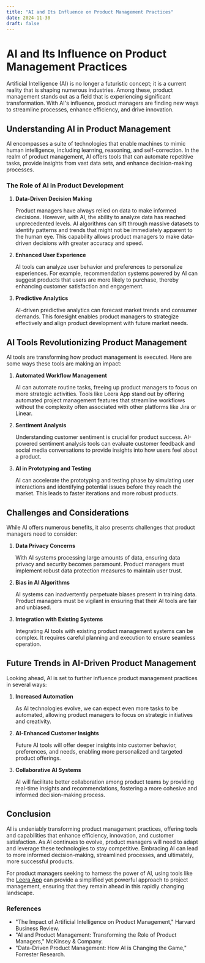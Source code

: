 ```yaml
---
title: "AI and Its Influence on Product Management Practices"
date: 2024-11-30
draft: false
---
```

# AI and Its Influence on Product Management Practices

Artificial Intelligence (AI) is no longer a futuristic concept; it is a current reality that is shaping numerous industries. Among these, product management stands out as a field that is experiencing significant transformation. With AI's influence, product managers are finding new ways to streamline processes, enhance efficiency, and drive innovation.

## Understanding AI in Product Management

AI encompasses a suite of technologies that enable machines to mimic human intelligence, including learning, reasoning, and self-correction. In the realm of product management, AI offers tools that can automate repetitive tasks, provide insights from vast data sets, and enhance decision-making processes.

### The Role of AI in Product Development

1. **Data-Driven Decision Making**

   Product managers have always relied on data to make informed decisions. However, with AI, the ability to analyze data has reached unprecedented levels. AI algorithms can sift through massive datasets to identify patterns and trends that might not be immediately apparent to the human eye. This capability allows product managers to make data-driven decisions with greater accuracy and speed.

2. **Enhanced User Experience**

   AI tools can analyze user behavior and preferences to personalize experiences. For example, recommendation systems powered by AI can suggest products that users are more likely to purchase, thereby enhancing customer satisfaction and engagement.

3. **Predictive Analytics**

   AI-driven predictive analytics can forecast market trends and consumer demands. This foresight enables product managers to strategize effectively and align product development with future market needs.

## AI Tools Revolutionizing Product Management

AI tools are transforming how product management is executed. Here are some ways these tools are making an impact:

1. **Automated Workflow Management**

   AI can automate routine tasks, freeing up product managers to focus on more strategic activities. Tools like Leera App stand out by offering automated project management features that streamline workflows without the complexity often associated with other platforms like Jira or Linear.

2. **Sentiment Analysis**

   Understanding customer sentiment is crucial for product success. AI-powered sentiment analysis tools can evaluate customer feedback and social media conversations to provide insights into how users feel about a product.

3. **AI in Prototyping and Testing**

   AI can accelerate the prototyping and testing phase by simulating user interactions and identifying potential issues before they reach the market. This leads to faster iterations and more robust products.

## Challenges and Considerations

While AI offers numerous benefits, it also presents challenges that product managers need to consider:

1. **Data Privacy Concerns**

   With AI systems processing large amounts of data, ensuring data privacy and security becomes paramount. Product managers must implement robust data protection measures to maintain user trust.

2. **Bias in AI Algorithms**

   AI systems can inadvertently perpetuate biases present in training data. Product managers must be vigilant in ensuring that their AI tools are fair and unbiased.

3. **Integration with Existing Systems**

   Integrating AI tools with existing product management systems can be complex. It requires careful planning and execution to ensure seamless operation.

## Future Trends in AI-Driven Product Management

Looking ahead, AI is set to further influence product management practices in several ways:

1. **Increased Automation**

   As AI technologies evolve, we can expect even more tasks to be automated, allowing product managers to focus on strategic initiatives and creativity.

2. **AI-Enhanced Customer Insights**

   Future AI tools will offer deeper insights into customer behavior, preferences, and needs, enabling more personalized and targeted product offerings.

3. **Collaborative AI Systems**

   AI will facilitate better collaboration among product teams by providing real-time insights and recommendations, fostering a more cohesive and informed decision-making process.

## Conclusion

AI is undeniably transforming product management practices, offering tools and capabilities that enhance efficiency, innovation, and customer satisfaction. As AI continues to evolve, product managers will need to adapt and leverage these technologies to stay competitive. Embracing AI can lead to more informed decision-making, streamlined processes, and ultimately, more successful products.

For product managers seeking to harness the power of AI, using tools like the [Leera App](https://leera.app) can provide a simplified yet powerful approach to project management, ensuring that they remain ahead in this rapidly changing landscape.

### References

- "The Impact of Artificial Intelligence on Product Management," Harvard Business Review.
- "AI and Product Management: Transforming the Role of Product Managers," McKinsey & Company.
- "Data-Driven Product Management: How AI is Changing the Game," Forrester Research.